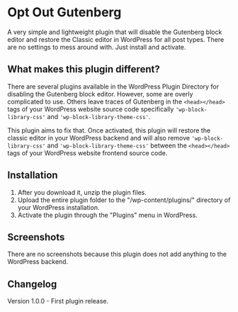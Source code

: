 # Opt Out Gutenberg
A very simple and lightweight plugin that will disable the Gutenberg block editor and restore the Classic editor in WordPress for all post types. There are no settings to mess around with. Just install and activate.

## What makes this plugin different?
There are several plugins available in the WordPress Plugin Directory for disabling the Gutenberg block editor. However, some are overly complicated to use. Others leave traces of Gutenberg in the ```<head></head>``` tags of your WordPress website source code specifically ```'wp-block-library-css'``` and ```'wp-block-library-theme-css'```. 

This plugin aims to fix that. Once activated, this plugin will restore the classic editor in your WordPress backend and will also remove ```'wp-block-library-css'``` and ```'wp-block-library-theme-css'``` between the ```<head></head>``` tags of your WordPress website frontend source code.

## Installation
1. After you download it, unzip the plugin files.
2. Upload the entire plugin folder to the "/wp-content/plugins/" directory of your WordPress installation.
3. Activate the plugin through the "Plugins" menu in WordPress.

## Screenshots
There are no screenshots because this plugin does not add anything to the WordPress backend. 

## Changelog
Version 1.0.0 - First plugin release.

